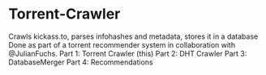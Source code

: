 # Torrent-Crawler
Crawls kickass.to, parses infohashes and metadata, stores it in a database
Done as part of a torrent recommender system in collaboration with @JulianFuchs.
Part 1: Torrent Crawler (this)
Part 2: DHT Crawler
Part 3: DatabaseMerger
Part 4: Recommendations
